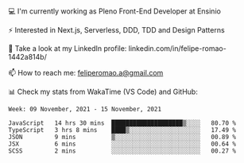 💻 I'm currently working as Pleno Front-End Developer at Ensinio

⚡ Interested in Next.js, Serverless, DDD, TDD and Design Patterns

👥 Take a look at my LinkedIn profile: linkedin.com/in/felipe-romao-1442a814b/

📫 How to reach me: feliperomao.a@gmail.com

📊 Check my stats from WakaTime (VS Code) and GitHub:

<!--START_SECTION:waka-->
```text
Week: 09 November, 2021 - 15 November, 2021

JavaScript   14 hrs 30 mins  ████████████████████▒░░░░   80.70 % 
TypeScript   3 hrs 8 mins    ████▒░░░░░░░░░░░░░░░░░░░░   17.49 % 
JSON         9 mins          ▒░░░░░░░░░░░░░░░░░░░░░░░░   00.89 % 
JSX          6 mins          ░░░░░░░░░░░░░░░░░░░░░░░░░   00.64 % 
SCSS         2 mins          ░░░░░░░░░░░░░░░░░░░░░░░░░   00.27 % 
```
<!--END_SECTION:waka-->
